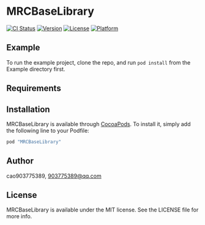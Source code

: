 # MRCBaseLibrary

[![CI Status](http://img.shields.io/travis/cao903775389/MRCBaseLibrary.svg?style=flat)](https://travis-ci.org/cao903775389/MRCBaseLibrary)
[![Version](https://img.shields.io/cocoapods/v/MRCBaseLibrary.svg?style=flat)](http://cocoapods.org/pods/MRCBaseLibrary)
[![License](https://img.shields.io/cocoapods/l/MRCBaseLibrary.svg?style=flat)](http://cocoapods.org/pods/MRCBaseLibrary)
[![Platform](https://img.shields.io/cocoapods/p/MRCBaseLibrary.svg?style=flat)](http://cocoapods.org/pods/MRCBaseLibrary)

## Example

To run the example project, clone the repo, and run `pod install` from the Example directory first.

## Requirements

## Installation

MRCBaseLibrary is available through [CocoaPods](http://cocoapods.org). To install
it, simply add the following line to your Podfile:

```ruby
pod "MRCBaseLibrary"
```

## Author

cao903775389, 903775389@qq.com

## License

MRCBaseLibrary is available under the MIT license. See the LICENSE file for more info.
